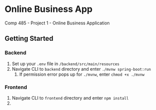# Online Business App

Comp 485 - Project 1 - Online Business Application

## Getting Started

### Backend

1. Set up your `.env` file in `/backend/src/main/resources`
2. Navigate CLI to `backend` directory and enter `./mvnw spring-boot:run`
   1. If permission error pops up for `./mvnw`, enter `chmod +x ./mvnw`

### Frontend

1. Navigate CLI to `frontend` directory and enter `npm install`
2.
